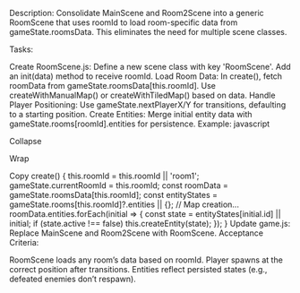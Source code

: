 Description: Consolidate MainScene and Room2Scene into a generic RoomScene 
that uses roomId to load room-specific data from gameState.roomsData. This 
eliminates the need for multiple scene classes.

Tasks:

Create RoomScene.js:
Define a new scene class with key 'RoomScene'.
Add an init(data) method to receive roomId.
Load Room Data:
In create(), fetch roomData from gameState.roomsData[this.roomId].
Use createWithManualMap() or createWithTiledMap() based on data.
Handle Player Positioning:
Use gameState.nextPlayerX/Y for transitions, defaulting to a starting 
position.
Create Entities:
Merge initial entity data with gameState.rooms[roomId].entities for 
persistence.
Example:
javascript

Collapse

Wrap

Copy
create() {
  this.roomId = this.roomId || 'room1';
  gameState.currentRoomId = this.roomId;
  const roomData = gameState.roomsData[this.roomId];
  const entityStates = gameState.rooms[this.roomId]?.entities || {};
  // Map creation...
  roomData.entities.forEach(initial => {
    const state = entityStates[initial.id] || initial;
    if (state.active !== false) this.createEntity(state);
  });
}
Update game.js:
Replace MainScene and Room2Scene with RoomScene.
Acceptance Criteria:

RoomScene loads any room’s data based on roomId.
Player spawns at the correct position after transitions.
Entities reflect persisted states (e.g., defeated enemies don’t respawn).
